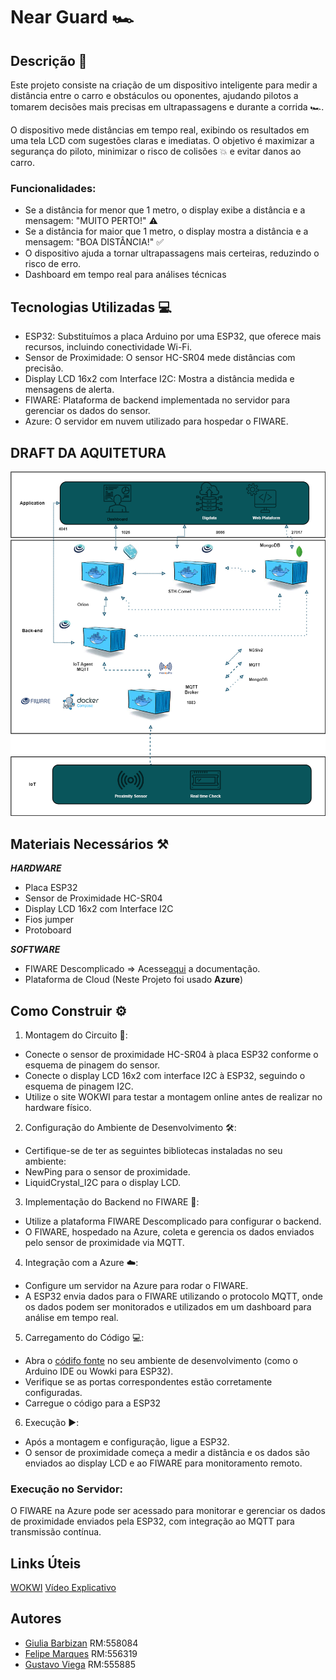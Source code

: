# Near Guard 🏎️
## Descrição 📝
Este projeto consiste na criação de um dispositivo inteligente para medir a distância entre o carro e obstáculos ou oponentes, ajudando pilotos a tomarem decisões mais precisas em ultrapassagens e durante a corrida 🏎️.

O dispositivo mede distâncias em tempo real, exibindo os resultados em uma tela LCD com sugestões claras e imediatas. O objetivo é maximizar a segurança do piloto, minimizar o risco de colisões 💥 e evitar danos ao carro.

### Funcionalidades:
- Se a distância for menor que 1 metro, o display exibe a distância e a mensagem: "MUITO PERTO!" ⚠️
- Se a distância for maior que 1 metro, o display mostra a distância e a mensagem: "BOA DISTÂNCIA!" ✅
- O dispositivo ajuda a tornar ultrapassagens mais certeiras, reduzindo o risco de erro.
- Dashboard em tempo real para análises técnicas

## Tecnologias Utilizadas 💻
- ESP32: Substituímos a placa Arduino por uma ESP32, que oferece mais recursos, incluindo conectividade Wi-Fi.
- Sensor de Proximidade: O sensor HC-SR04 mede distâncias com precisão.
- Display LCD 16x2 com Interface I2C: Mostra a distância medida e mensagens de alerta.
- FIWARE: Plataforma de backend implementada no servidor para gerenciar os dados do sensor.
- Azure: O servidor em nuvem utilizado para hospedar o FIWARE.

## DRAFT DA AQUITETURA
 <img src="arqt_challenge_1.png"  />
 
## Materiais Necessários ⚒️
  ***HARDWARE***
- Placa ESP32
- Sensor de Proximidade HC-SR04
- Display LCD 16x2 com Interface I2C
- Fios jumper
- Protoboard

***SOFTWARE***
- FIWARE Descomplicado => Acesse[aqui](https://github.com/fabiocabrini/fiware) a documentação.
- Plataforma de Cloud (Neste Projeto foi usado **Azure**) 
## Como Construir ⚙️
1. Montagem do Circuito 🧩:
- Conecte o sensor de proximidade HC-SR04 à placa ESP32 conforme o esquema de pinagem do sensor.
- Conecte o display LCD 16x2 com interface I2C à ESP32, seguindo o esquema de pinagem I2C.
- Utilize o site WOKWI para testar a montagem online antes de realizar no hardware físico.

2. Configuração do Ambiente de Desenvolvimento 🛠️:

- Certifique-se de ter as seguintes bibliotecas instaladas no seu ambiente:
- NewPing para o sensor de proximidade.
- LiquidCrystal_I2C para o display LCD.
3. Implementação do Backend no FIWARE 💾:

- Utilize a plataforma FIWARE Descomplicado para configurar o backend.
- O FIWARE, hospedado na Azure, coleta e gerencia os dados enviados pelo sensor de proximidade via MQTT.

4. Integração com a Azure ☁️:
- Configure um servidor na Azure para rodar o FIWARE.
- A ESP32 envia dados para o FIWARE utilizando o protocolo MQTT, onde os dados podem ser monitorados e utilizados em um dashboard para análise em tempo real.
5. Carregamento do Código 💻:
- Abra o [códifo fonte](codigo-fonte.cpp) no seu ambiente de desenvolvimento (como o Arduino IDE ou Wowki para ESP32).
- Verifique se as portas correspondentes estão corretamente configuradas.
- Carregue o código para a ESP32 
6. Execução ▶️:
- Após a montagem e configuração, ligue a ESP32.
- O sensor de proximidade começa a medir a distância e os dados são enviados ao display LCD e ao FIWARE para monitoramento remoto.

### Execução no Servidor:
O FIWARE na Azure pode ser acessado para monitorar e gerenciar os dados de proximidade enviados pela ESP32, com integração ao MQTT para transmissão contínua.

## Links Úteis
[WOKWI](https://wokwi.com/projects/409862054851292161)
[Vídeo Explicativo]()

## Autores
- [Giulia Barbizan](https://github.com/Giulia-Rocha) RM:558084
- [Felipe Marques](https://github.com/FelipeMarquesdeOliveira) RM:556319
- [Gustavo Viega](https://github.com/Vieg4) RM:555885


